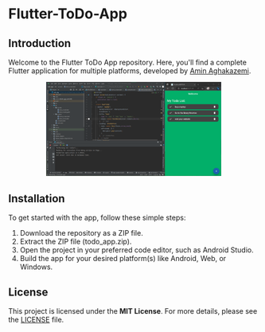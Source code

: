 # Flutter-ToDo-App

## Introduction

Welcome to the Flutter ToDo App repository.
Here, you'll find a complete Flutter application for multiple platforms, developed by [Amin Aghakazemi](https://aminakazemi.info).


<p align="center">
  <img src="Image1.png" style="width: 70%; height: auto;" alt="App Screenshot">
</p>


## Installation

To get started with the app, follow these simple steps:

1. Download the repository as a ZIP file.
2. Extract the ZIP file (todo_app.zip).
3. Open the project in your preferred code editor, such as Android Studio.
4. Build the app for your desired platform(s) like Android, Web, or Windows.

## License

This project is licensed under the **MIT License**. For more details, please see the [LICENSE](https://github.com/Amin-Aghakazemi/Flutter-ToDo-App/blob/main/LICENSE) file.
